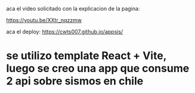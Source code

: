 aca el video solicitado con la explicacion de la pagina:

https://youtu.be/XXtr_nqzzmw

aca el deploy: https://cwts007.github.io/appsis/




# se utilizo template React + Vite, luego se creo una app que consume 2 api sobre sismos en chile

